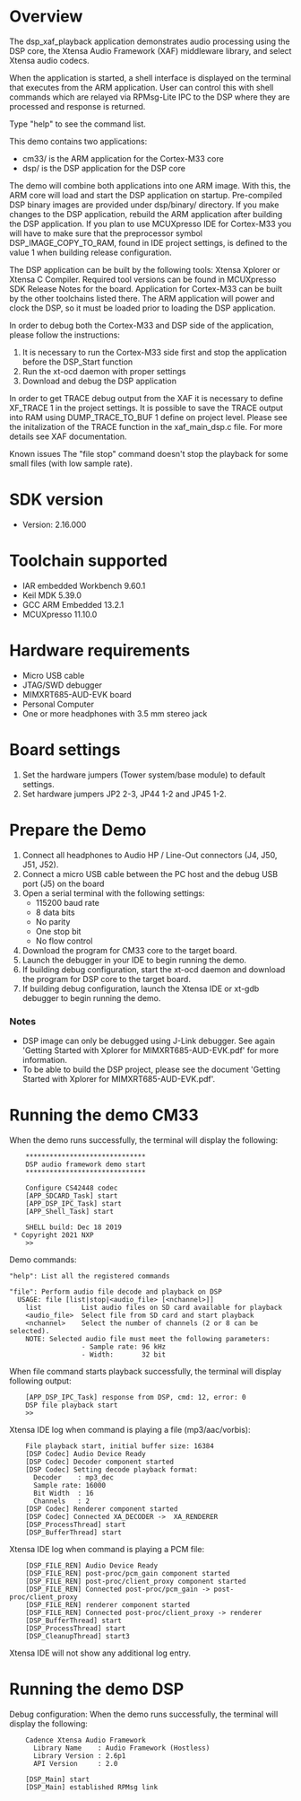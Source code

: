 Overview
========
The dsp_xaf_playback application demonstrates audio processing using the DSP core,
the Xtensa Audio Framework (XAF) middleware library, and select Xtensa audio
codecs.

When the application is started, a shell interface is displayed on the terminal
that executes from the ARM application.  User can control this with shell
commands which are relayed via RPMsg-Lite IPC to the DSP where they are
processed and response is returned.

Type "help" to see the command list.

This demo contains two applications:
- cm33/ is the ARM application for the Cortex-M33 core
- dsp/ is the DSP application for the DSP core

The demo will combine both applications into one ARM image.
With this, the ARM core will load and start the DSP application on
startup. Pre-compiled DSP binary images are provided under dsp/binary/ directory.
If you make changes to the DSP application, rebuild the ARM application after building the DSP application.
If you plan to use MCUXpresso IDE for Cortex-M33 you will have to make sure that
the preprocessor symbol DSP_IMAGE_COPY_TO_RAM, found in IDE project settings,
is defined to the value 1 when building release configuration.

The DSP application can be built by the following tools:
Xtensa Xplorer or Xtensa C Compiler. Required tool versions can be found
in MCUXpresso SDK Release Notes for the board. Application for Cortex-M33 can be built by the other toolchains listed there.
The ARM application will power and clock the DSP, so it must be loaded prior to loading the DSP application.

In order to debug both the Cortex-M33 and DSP side of the application, please follow the instructions:
1. It is necessary to run the Cortex-M33 side first and stop the application before the DSP_Start function
2. Run the xt-ocd daemon with proper settings
3. Download and debug the DSP application

In order to get TRACE debug output from the XAF it is necessary to define XF_TRACE 1 in the project settings.
It is possible to save the TRACE output into RAM using DUMP_TRACE_TO_BUF 1 define on project level.
Please see the initalization of the TRACE function in the xaf_main_dsp.c file.
For more details see XAF documentation.

Known issues
The "file stop" command doesn't stop the playback for some small files (with low sample rate).


SDK version
===========
- Version: 2.16.000

Toolchain supported
===================
- IAR embedded Workbench  9.60.1
- Keil MDK  5.39.0
- GCC ARM Embedded  13.2.1
- MCUXpresso  11.10.0

Hardware requirements
=====================
- Micro USB cable
- JTAG/SWD debugger
- MIMXRT685-AUD-EVK board
- Personal Computer
- One or more headphones with 3.5 mm stereo jack

Board settings
==============
1. Set the hardware jumpers (Tower system/base module) to default settings.
2. Set hardware jumpers JP2 2-3, JP44 1-2 and JP45 1-2.

Prepare the Demo
================
1. Connect all headphones to Audio HP / Line-Out connectors (J4, J50, J51, J52).
2. Connect a micro USB cable between the PC host and the debug USB port (J5) on the board
3. Open a serial terminal with the following settings:
    - 115200 baud rate
    - 8 data bits
    - No parity
    - One stop bit
    - No flow control
4. Download the program for CM33 core to the target board.
5. Launch the debugger in your IDE to begin running the demo.
6. If building debug configuration, start the xt-ocd daemon and download the program for DSP
   core to the target board.
7. If building debug configuration, launch the Xtensa IDE or xt-gdb debugger to
begin running the demo.

### Notes
- DSP image can only be debugged using J-Link debugger. See again 'Getting Started
  with Xplorer for MIMXRT685-AUD-EVK.pdf' for more information.
- To be able to build the DSP project, please see the document
  'Getting Started with Xplorer for MIMXRT685-AUD-EVK.pdf'.

Running the demo CM33
=====================
When the demo runs successfully, the terminal will display the following:
```
    ******************************
    DSP audio framework demo start
    ******************************

    Configure CS42448 codec
    [APP_SDCARD_Task] start
    [APP_DSP_IPC_Task] start
    [APP_Shell_Task] start

    SHELL build: Dec 18 2019
 * Copyright 2021 NXP
    >>
```

Demo commands:
```
"help": List all the registered commands

"file": Perform audio file decode and playback on DSP
  USAGE: file [list|stop|<audio_file> [<nchannel>]]
    list          List audio files on SD card available for playback
    <audio_file>  Select file from SD card and start playback
    <nchannel>    Select the number of channels (2 or 8 can be selected).
    NOTE: Selected audio file must meet the following parameters:
                  - Sample rate: 96 kHz
                  - Width:       32 bit
```

When file command starts playback successfully, the terminal will display following output:
```
    [APP_DSP_IPC_Task] response from DSP, cmd: 12, error: 0
    DSP file playback start
    >>
```

Xtensa IDE log when command is playing a file (mp3/aac/vorbis):
```
    File playback start, initial buffer size: 16384
    [DSP Codec] Audio Device Ready
    [DSP Codec] Decoder component started
    [DSP Codec] Setting decode playback format:
      Decoder    : mp3_dec
      Sample rate: 16000
      Bit Width  : 16
      Channels   : 2
    [DSP Codec] Renderer component started
    [DSP Codec] Connected XA_DECODER ->  XA_RENDERER
    [DSP_ProcessThread] start
    [DSP_BufferThread] start
```

Xtensa IDE log when command is playing a PCM file:
```
    [DSP_FILE_REN] Audio Device Ready
    [DSP_FILE_REN] post-proc/pcm_gain component started
    [DSP_FILE_REN] post-proc/client_proxy component started
    [DSP_FILE_REN] Connected post-proc/pcm_gain -> post-proc/client_proxy
    [DSP_FILE_REN] renderer component started
    [DSP_FILE_REN] Connected post-proc/client_proxy -> renderer
    [DSP_BufferThread] start
    [DSP_ProcessThread] start
    [DSP_CleanupThread] start3
```

Xtensa IDE will not show any additional log entry.

Running the demo DSP
====================
Debug configuration:
When the demo runs successfully, the terminal will display the following:
```
    Cadence Xtensa Audio Framework
      Library Name    : Audio Framework (Hostless)
      Library Version : 2.6p1
      API Version     : 2.0

    [DSP_Main] start
    [DSP_Main] established RPMsg link
```

